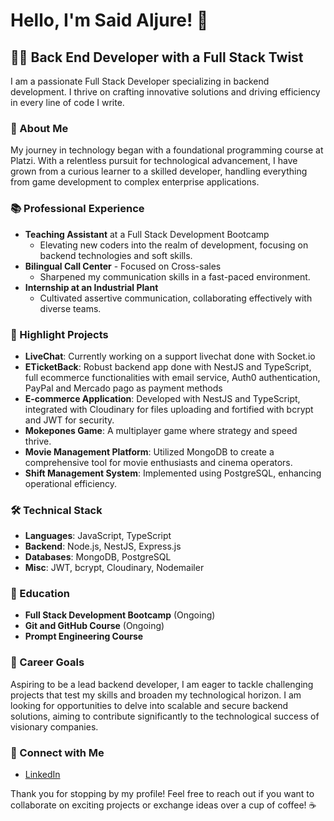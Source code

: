 # Hello, I'm Said Aljure! 👋

## 👨‍💻 Back End Developer with a Full Stack Twist

I am a passionate Full Stack Developer specializing in backend development. I thrive on crafting innovative solutions and driving efficiency in every line of code I write.

### 🚀 About Me
My journey in technology began with a foundational programming course at Platzi. With a relentless pursuit for technological advancement, I have grown from a curious learner to a skilled developer, handling everything from game development to complex enterprise applications.

### 📚 Professional Experience
- **Teaching Assistant** at a Full Stack Development Bootcamp
  - Elevating new coders into the realm of development, focusing on backend technologies and soft skills.
- **Bilingual Call Center** - Focused on Cross-sales
  - Sharpened my communication skills in a fast-paced environment.
- **Internship at an Industrial Plant**
  - Cultivated assertive communication, collaborating effectively with diverse teams.

### 🌟 Highlight Projects
- **LiveChat**: Currently working on a support livechat done with Socket.io
- **ETicketBack**: Robust backend app done with NestJS and TypeScript, full ecommerce functionalities with email service, Auth0 authentication, PayPal and Mercado pago as payment methods 
- **E-commerce Application**: Developed with NestJS and TypeScript, integrated with Cloudinary for files uploading and fortified with bcrypt and JWT for security.
- **Mokepones Game**: A multiplayer game where strategy and speed thrive.
- **Movie Management Platform**: Utilized MongoDB to create a comprehensive tool for movie enthusiasts and cinema operators.
- **Shift Management System**: Implemented using PostgreSQL, enhancing operational efficiency.

### 🛠️ Technical Stack
- **Languages**: JavaScript, TypeScript
- **Backend**: Node.js, NestJS, Express.js
- **Databases**: MongoDB, PostgreSQL
- **Misc**: JWT, bcrypt, Cloudinary, Nodemailer 

### 📖 Education
- **Full Stack Development Bootcamp** (Ongoing)
- **Git and GitHub Course** (Ongoing)
- **Prompt Engineering Course**


### 🎯 Career Goals
Aspiring to be a lead backend developer, I am eager to tackle challenging projects that test my skills and broaden my technological horizon. I am looking for opportunities to delve into scalable and secure backend solutions, aiming to contribute significantly to the technological success of visionary companies.

### 🤝 Connect with Me
- [LinkedIn](https://www.linkedin.com/in/webdeveloper-saljure)

Thank you for stopping by my profile! Feel free to reach out if you want to collaborate on exciting projects or exchange ideas over a cup of coffee! ☕



